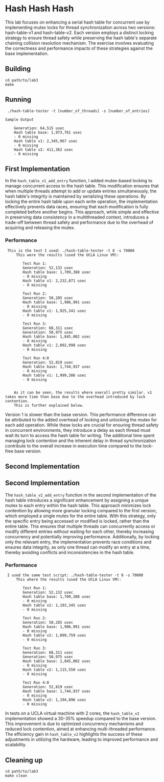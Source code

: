 # Hash Hash Hash
This lab focuses on enhancing a serial hash table for concurrent use by implementing mutex locks for thread synchronization across two versions: hash-table-v1 and hash-table-v2. Each version employs a distinct locking strategy to ensure thread safety while preserving the hash table's separate chaining collision resolution mechanism. The exercise involves evaluating the correctness and performance impacts of these strategies against the base implementation.

## Building
```shell
cd path/to/lab3
make

```

## Running
```shell
 ./hash-table-tester -t [number_of_threads] -s [number_of_entries]

Sample Output 

    Generation: 64,515 usec
    Hash table base: 1,973,761 usec
    - 0 missing
    Hash table v1: 2,345,967 usec
    - 0 missing
    Hash table v2: 411,362 usec
    - 0 missing

```

## First Implementation
In the `hash_table_v1_add_entry` function, I added mutex-based locking to manage concurrent access to the hash table. This modification ensures that when multiple threads attempt to add or update entries simultaneously, the hash table's integrity is maintained by serializing these operations. By locking the entire hash table upon each write operation, the implementation effectively prevents data races, ensuring that each modification is fully completed before another begins. This approach, while simple and effective in preserving data consistency in a multithreaded context, introduces a trade-off between thread safety and performance due to the overhead of acquiring and releasing the mutex.

### Performance
```shell
 This is the test I used: ./hash-table-tester -t 8 -s 70000
     This were the results (used the UCLA Linux VM):

        Test Run 1:
        Generation: 52,132 usec
        Hash table base: 1,709,388 usec
        - 0 missing
        Hash table v1: 2,232,871 usec
        - 0 missing

        Test Run 2:
        Generation: 50,285 usec
        Hash table base: 1,986,991 usec
        - 0 missing
        Hash table v1: 1,925,341 usec
        - 0 missing

        Test Run 3:
        Generation: 68,311 usec
        Generation: 50,975 usec
        Hash table base: 1,845,002 usec
        - 0 missing
        Hash table v1: 2,092,998 usec
        - 0 missing

        Test Run 4:0
        Generation: 52,819 usec
        Hash table base: 1,744,937 usec
        - 0 missing
        Hash table v1: 1,999,386 usec
        - 0 missing


    As it can be seen, the results where overall pretty similar. v1 takes more time than base due to the overhead introduced by lock contention. 
    This is further explained below.

```
Version 1 is slower than the base version. This performance difference can be attributed to the added overhead of locking and unlocking the mutex for each add operation. While these locks are crucial for ensuring thread safety in concurrent environments, they introduce a delay as each thread must wait its turn to access the hash table for writing. The additional time spent managing lock contention and the inherent delay in thread synchronization contribute to the overall increase in execution time compared to the lock-free base version.

## Second Implementation
## Second Implementation

The `hash_table_v2_add_entry` function in the second implementation of the hash table introduces a significant enhancement by assigning a unique mutex to each entry within the hash table. This approach minimizes lock contention by allowing more granular locking compared to the first version, which employed a single mutex for the entire table. With this strategy, only the specific entry being accessed or modified is locked, rather than the entire table. This ensures that multiple threads can concurrently access or modify different entries without waiting for each other, thereby increasing concurrency and potentially improving performance. Additionally, by locking only the relevant entry, the implementation prevents race conditions and ensures data integrity, as only one thread can modify an entry at a time, thereby avoiding conflicts and inconsistencies in the hash table. 

### Performance
```shell
 I used the same test script: ./hash-table-tester -t 8 -s 70000
     This where the results (used the UCLA Linux VM):

        Test Run 1:
        Generation: 52,132 usec
        Hash table base: 1,709,388 usec
        - 0 missing
        Hash table v2: 1,193,345 usec
        - 0 missing

        Test Run 2:
        Generation: 50,285 usec
        Hash table base: 1,986,991 usec
        - 0 missing
        Hash table v2: 1,099,759 usec
        - 0 missing

        Test Run 3:
        Generation: 68,311 usec
        Generation: 50,975 usec
        Hash table base: 1,845,002 usec
        - 0 missing
        Hash table v2: 1,115,550 usec
        - 0 missing

        Test Run 4:0
        Generation: 52,819 usec
        Hash table base: 1,744,937 usec
        - 0 missing
        Hash table v2: 1,194,896 usec
        - 0 missing
```

In tests on a UCLA virtual machine with 2 cores, the `hash_table_v2` implementation showed a 30-35% speedup compared to the base version. This improvement is due to optimized concurrency mechanisms and reduced lock contention, aimed at enhancing multi-threaded performance. The efficiency gain in `hash_table_v2` highlights the success of these adjustments in utilizing the hardware, leading to improved performance and scalability.

## Cleaning up
```shell
cd path/to/lab3
make clean
```